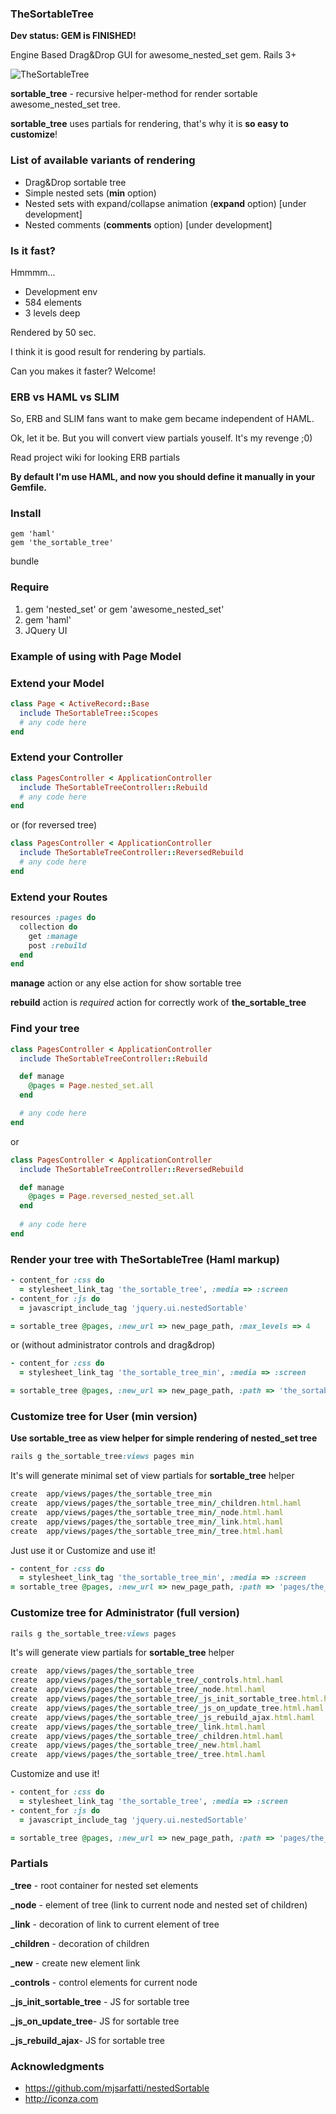 ### TheSortableTree

**Dev status: GEM is FINISHED!**

Engine Based Drag&Drop GUI for awesome_nested_set gem. Rails 3+

![TheSortableTree](https://github.com/the-teacher/the_sortable_tree/raw/master/pic.jpg)

**sortable_tree** - recursive helper-method for render sortable awesome_nested_set tree.

**sortable_tree** uses partials for rendering, that's why it is **so easy to customize**!

### List of available variants of rendering 

* Drag&Drop sortable tree
* Simple nested sets (**min** option)
* Nested sets with expand/collapse animation (**expand** option) [under development]
* Nested comments (**comments** option) [under development]

### Is it fast?

Hmmmm...

* Development env
* 584 elements
* 3 levels deep

Rendered by 50 sec.

I think it is good result for rendering by partials.

Can you makes it faster? Welcome!

### ERB vs HAML vs SLIM

So, ERB and SLIM fans want to make gem became independent of HAML.

Ok, let it be. But you will convert view partials youself. It's my revenge ;0)

Read project wiki for looking ERB partials

**By default I'm use HAML, and now you should define it manually in your Gemfile.**

### Install
    gem 'haml'
    gem 'the_sortable_tree'

bundle

### Require

1. gem 'nested_set' or gem 'awesome_nested_set'
2. gem 'haml'
3. JQuery UI

### Example of using with Page Model

### Extend your Model

``` ruby
class Page < ActiveRecord::Base
  include TheSortableTree::Scopes
  # any code here
end
```

### Extend your Controller

``` ruby
class PagesController < ApplicationController
  include TheSortableTreeController::Rebuild
  # any code here
end
```

or (for reversed tree)

``` ruby
class PagesController < ApplicationController
  include TheSortableTreeController::ReversedRebuild
  # any code here
end
```

### Extend your Routes

``` ruby
resources :pages do
  collection do
    get :manage
    post :rebuild
  end
end
```

**manage** action or any else action for show sortable tree

**rebuild** action is _required_ action for correctly work of **the_sortable_tree**

### Find your tree

``` ruby
class PagesController < ApplicationController
  include TheSortableTreeController::Rebuild

  def manage
    @pages = Page.nested_set.all
  end

  # any code here
end

```

or 

``` ruby
class PagesController < ApplicationController
  include TheSortableTreeController::ReversedRebuild

  def manage
    @pages = Page.reversed_nested_set.all
  end
  
  # any code here
end
```

### Render your tree with TheSortableTree (Haml markup)

``` ruby
- content_for :css do
  = stylesheet_link_tag 'the_sortable_tree', :media => :screen
- content_for :js do
  = javascript_include_tag 'jquery.ui.nestedSortable'

= sortable_tree @pages, :new_url => new_page_path, :max_levels => 4
```

or (without administrator controls and drag&drop)

``` ruby
- content_for :css do
  = stylesheet_link_tag 'the_sortable_tree_min', :media => :screen

= sortable_tree @pages, :new_url => new_page_path, :path => 'the_sortable_tree_min'
```

### Customize tree for User (min version)

**Use sortable_tree as view helper for simple rendering of nested_set tree**

``` ruby
rails g the_sortable_tree:views pages min
```

It's will generate minimal set of view partials for **sortable_tree** helper

``` ruby
create  app/views/pages/the_sortable_tree_min
create  app/views/pages/the_sortable_tree_min/_children.html.haml
create  app/views/pages/the_sortable_tree_min/_node.html.haml
create  app/views/pages/the_sortable_tree_min/_link.html.haml
create  app/views/pages/the_sortable_tree_min/_tree.html.haml
```

Just use it or Customize and use it!

``` ruby
- content_for :css do
  = stylesheet_link_tag 'the_sortable_tree_min', :media => :screen
= sortable_tree @pages, :new_url => new_page_path, :path => 'pages/the_sortable_tree_min'
```

### Customize tree for Administrator (full version)

``` ruby
rails g the_sortable_tree:views pages
```

It's will generate view partials for **sortable_tree** helper

``` ruby
create  app/views/pages/the_sortable_tree
create  app/views/pages/the_sortable_tree/_controls.html.haml
create  app/views/pages/the_sortable_tree/_node.html.haml
create  app/views/pages/the_sortable_tree/_js_init_sortable_tree.html.haml
create  app/views/pages/the_sortable_tree/_js_on_update_tree.html.haml
create  app/views/pages/the_sortable_tree/_js_rebuild_ajax.html.haml
create  app/views/pages/the_sortable_tree/_link.html.haml
create  app/views/pages/the_sortable_tree/_children.html.haml
create  app/views/pages/the_sortable_tree/_new.html.haml
create  app/views/pages/the_sortable_tree/_tree.html.haml
```

Customize and use it!

``` ruby
- content_for :css do
  = stylesheet_link_tag 'the_sortable_tree', :media => :screen
- content_for :js do
  = javascript_include_tag 'jquery.ui.nestedSortable'

= sortable_tree @pages, :new_url => new_page_path, :path => 'pages/the_sortable_tree', :max_levels => 2
```

### Partials

**_tree** - root container for nested set elements

**_node** - element of tree (link to current node and nested set of children)

**_link** - decoration of link to current element of tree

**_children** - decoration of children

**_new** - create new element link

**_controls** - control elements for current node


**_js_init_sortable_tree** - JS for sortable tree

**_js_on_update_tree**- JS for sortable tree

**_js_rebuild_ajax**- JS for sortable tree

### Acknowledgments

* https://github.com/mjsarfatti/nestedSortable
* http://iconza.com